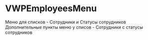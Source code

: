 # VWPEmployeesMenu
Меню для списков - Сотрудники и Статусы сотрудников
Дополнительные пункты меню у списов - Сотрудники с статусы сотрудников
